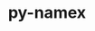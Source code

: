 ---
title: "py-namex"
layout: cache
categories: [package, develop]
meta: {"compilers": ["none"], "num_specs": 48, "num_specs_by_stack": {"ml-darwin-aarch64-mps": 9, "ml-linux-aarch64-cpu": 17, "ml-linux-aarch64-cuda": 17, "ml-linux-x86_64-cpu": 17, "ml-linux-x86_64-cuda": 17, "ml-linux-x86_64-rocm": 10, "root": 48}, "oss": ["sequoia", "ubuntu24.04"], "platforms": ["darwin", "linux"], "stacks": ["ml-darwin-aarch64-mps", "ml-linux-aarch64-cpu", "ml-linux-aarch64-cuda", "ml-linux-x86_64-cpu", "ml-linux-x86_64-cuda", "ml-linux-x86_64-rocm", "root"], "targets": ["aarch64", "x86_64_v3"], "versions": ["0.0.8"]}
spec_details: [{"compiler": "none", "hash": "25w2fsmqyd5cs7hroqnuatlxuftjbu62", "os": "sequoia", "platform": "darwin", "size": "-", "stacks": ["ml-darwin-aarch64-mps", "root"], "target": "aarch64", "variants": ["build_system=python_pip"], "versions": ["0.0.8"]}, {"compiler": "none", "hash": "43occwcuk4frubm7jazksoxhodkbc3cc", "os": "ubuntu24.04", "platform": "linux", "size": "-", "stacks": ["ml-linux-x86_64-rocm", "root"], "target": "x86_64_v3", "variants": ["build_system=python_pip"], "versions": ["0.0.8"]}, {"compiler": "none", "hash": "52ptggkmpbesaxoginpwxiqwsbxj2ngj", "os": "ubuntu24.04", "platform": "linux", "size": "-", "stacks": ["ml-linux-x86_64-rocm", "root"], "target": "x86_64_v3", "variants": ["build_system=python_pip"], "versions": ["0.0.8"]}, {"compiler": "none", "hash": "62tvyc7yumghzbajzhjxsgsm6shis7kv", "os": "ubuntu24.04", "platform": "linux", "size": "-", "stacks": ["ml-linux-aarch64-cpu", "ml-linux-aarch64-cuda", "root"], "target": "aarch64", "variants": ["build_system=python_pip"], "versions": ["0.0.8"]}, {"compiler": "none", "hash": "6g523s5xfqdsypdqhdaqmwdz34dq2tdx", "os": "ubuntu24.04", "platform": "linux", "size": "-", "stacks": ["ml-linux-x86_64-cpu", "ml-linux-x86_64-cuda", "ml-linux-x86_64-rocm", "root"], "target": "x86_64_v3", "variants": ["build_system=python_pip"], "versions": ["0.0.8"]}, {"compiler": "none", "hash": "6n6qv5budwnzyqml4il7p4ogopajvfwy", "os": "ubuntu24.04", "platform": "linux", "size": "-", "stacks": ["ml-linux-x86_64-cpu", "ml-linux-x86_64-cuda", "ml-linux-x86_64-rocm", "root"], "target": "x86_64_v3", "variants": ["build_system=python_pip"], "versions": ["0.0.8"]}, {"compiler": "none", "hash": "7fbreejdu2amuyza5mwtgo2wntmwogxw", "os": "ubuntu24.04", "platform": "linux", "size": "-", "stacks": ["ml-linux-aarch64-cpu", "ml-linux-aarch64-cuda", "root"], "target": "aarch64", "variants": ["build_system=python_pip"], "versions": ["0.0.8"]}, {"compiler": "none", "hash": "b2sc36x6bqdvqa7ld2pjc25rzs2umvw5", "os": "ubuntu24.04", "platform": "linux", "size": "-", "stacks": ["ml-linux-aarch64-cpu", "ml-linux-aarch64-cuda", "root"], "target": "aarch64", "variants": ["build_system=python_pip"], "versions": ["0.0.8"]}, {"compiler": "none", "hash": "c54drnzcnmstg3e7ifudrmo7pyhuschl", "os": "ubuntu24.04", "platform": "linux", "size": "-", "stacks": ["ml-linux-aarch64-cpu", "ml-linux-aarch64-cuda", "root"], "target": "aarch64", "variants": ["build_system=python_pip"], "versions": ["0.0.8"]}, {"compiler": "none", "hash": "cat5q7bjzwwpwiah4ftdgoilyljzelkj", "os": "ubuntu24.04", "platform": "linux", "size": "-", "stacks": ["ml-linux-aarch64-cpu", "ml-linux-aarch64-cuda", "root"], "target": "aarch64", "variants": ["build_system=python_pip"], "versions": ["0.0.8"]}, {"compiler": "none", "hash": "cbktcjwreujoafwsce5nnnicm2zy43nh", "os": "ubuntu24.04", "platform": "linux", "size": "-", "stacks": ["ml-linux-aarch64-cpu", "ml-linux-aarch64-cuda", "root"], "target": "aarch64", "variants": ["build_system=python_pip"], "versions": ["0.0.8"]}, {"compiler": "none", "hash": "cpk6vy44sdbie5sdfamdnnyn6mf4vh4s", "os": "ubuntu24.04", "platform": "linux", "size": "-", "stacks": ["ml-linux-x86_64-rocm", "root"], "target": "x86_64_v3", "variants": ["build_system=python_pip"], "versions": ["0.0.8"]}, {"compiler": "none", "hash": "csfoo3o2peunlyevd37dhriqvavlvxpm", "os": "ubuntu24.04", "platform": "linux", "size": "-", "stacks": ["ml-linux-aarch64-cpu", "ml-linux-aarch64-cuda", "root"], "target": "aarch64", "variants": ["build_system=python_pip"], "versions": ["0.0.8"]}, {"compiler": "none", "hash": "cso2kzqhuzg2dpnvsjtuhazfcgsugcxg", "os": "ubuntu24.04", "platform": "linux", "size": "-", "stacks": ["ml-linux-aarch64-cpu", "ml-linux-aarch64-cuda", "root"], "target": "aarch64", "variants": ["build_system=python_pip"], "versions": ["0.0.8"]}, {"compiler": "none", "hash": "ct44hdatcidggezyjicsn66vkbngadyk", "os": "sequoia", "platform": "darwin", "size": "-", "stacks": ["ml-darwin-aarch64-mps", "root"], "target": "aarch64", "variants": ["build_system=python_pip"], "versions": ["0.0.8"]}, {"compiler": "none", "hash": "dtjo6czsmnhcdqljucctq3ikk4r2d73e", "os": "sequoia", "platform": "darwin", "size": "-", "stacks": ["ml-darwin-aarch64-mps", "root"], "target": "aarch64", "variants": ["build_system=python_pip"], "versions": ["0.0.8"]}, {"compiler": "none", "hash": "dvinsbau3guz6uoloowzemhwwur4bwfg", "os": "ubuntu24.04", "platform": "linux", "size": "-", "stacks": ["ml-linux-x86_64-cpu", "ml-linux-x86_64-cuda", "root"], "target": "x86_64_v3", "variants": ["build_system=python_pip"], "versions": ["0.0.8"]}, {"compiler": "none", "hash": "e46u63onikd7dxnwalq2hqv7utsna33f", "os": "ubuntu24.04", "platform": "linux", "size": "-", "stacks": ["ml-linux-x86_64-rocm", "root"], "target": "x86_64_v3", "variants": ["build_system=python_pip"], "versions": ["0.0.8"]}, {"compiler": "none", "hash": "erulakyr35yj5vk5nbjlp5pe6xq5x65g", "os": "ubuntu24.04", "platform": "linux", "size": "-", "stacks": ["ml-linux-x86_64-cpu", "ml-linux-x86_64-cuda", "root"], "target": "x86_64_v3", "variants": ["build_system=python_pip"], "versions": ["0.0.8"]}, {"compiler": "none", "hash": "g2kfxmssuuxfo7y6ucli4qqitj4k2pi5", "os": "sequoia", "platform": "darwin", "size": "-", "stacks": ["ml-darwin-aarch64-mps", "root"], "target": "aarch64", "variants": ["build_system=python_pip"], "versions": ["0.0.8"]}, {"compiler": "none", "hash": "gz6czcmvcmjcehyhbp5sspxahabipoo6", "os": "ubuntu24.04", "platform": "linux", "size": "-", "stacks": ["ml-linux-x86_64-rocm", "root"], "target": "x86_64_v3", "variants": ["build_system=python_pip"], "versions": ["0.0.8"]}, {"compiler": "none", "hash": "hwyvynoycfkdimnvc4kwbuj2srrxfi7u", "os": "ubuntu24.04", "platform": "linux", "size": "-", "stacks": ["ml-linux-x86_64-cpu", "ml-linux-x86_64-cuda", "root"], "target": "x86_64_v3", "variants": ["build_system=python_pip"], "versions": ["0.0.8"]}, {"compiler": "none", "hash": "jeeko66kj6d7uttgkfr5jjbkiwo3yjpc", "os": "ubuntu24.04", "platform": "linux", "size": "-", "stacks": ["ml-linux-x86_64-cpu", "ml-linux-x86_64-cuda", "ml-linux-x86_64-rocm", "root"], "target": "x86_64_v3", "variants": ["build_system=python_pip"], "versions": ["0.0.8"]}, {"compiler": "none", "hash": "jtft5pkwawxry3w5jgva57ek3p472zhw", "os": "ubuntu24.04", "platform": "linux", "size": "-", "stacks": ["ml-linux-aarch64-cpu", "ml-linux-aarch64-cuda", "root"], "target": "aarch64", "variants": ["build_system=python_pip"], "versions": ["0.0.8"]}, {"compiler": "none", "hash": "jwaf6f5eruhf77d66jkgwiimrcenti3u", "os": "sequoia", "platform": "darwin", "size": "-", "stacks": ["ml-darwin-aarch64-mps", "root"], "target": "aarch64", "variants": ["build_system=python_pip"], "versions": ["0.0.8"]}, {"compiler": "none", "hash": "k7b6gkve4ragxxxr6cedtjelfopnj45u", "os": "ubuntu24.04", "platform": "linux", "size": "-", "stacks": ["ml-linux-x86_64-cpu", "ml-linux-x86_64-cuda", "root"], "target": "x86_64_v3", "variants": ["build_system=python_pip"], "versions": ["0.0.8"]}, {"compiler": "none", "hash": "nfa75pzsgoi7sgnwmkfp57vaak7rsbw7", "os": "ubuntu24.04", "platform": "linux", "size": "-", "stacks": ["ml-linux-x86_64-cpu", "ml-linux-x86_64-cuda", "root"], "target": "x86_64_v3", "variants": ["build_system=python_pip"], "versions": ["0.0.8"]}, {"compiler": "none", "hash": "njv3szas756snkwpc2z6kgtgiojvffvs", "os": "ubuntu24.04", "platform": "linux", "size": "-", "stacks": ["ml-linux-aarch64-cpu", "ml-linux-aarch64-cuda", "root"], "target": "aarch64", "variants": ["build_system=python_pip"], "versions": ["0.0.8"]}, {"compiler": "none", "hash": "nv5a63moxi7rvitt7b7wvgy3a5vckvzg", "os": "ubuntu24.04", "platform": "linux", "size": "-", "stacks": ["ml-linux-x86_64-cpu", "ml-linux-x86_64-cuda", "ml-linux-x86_64-rocm", "root"], "target": "x86_64_v3", "variants": ["build_system=python_pip"], "versions": ["0.0.8"]}, {"compiler": "none", "hash": "o22eqv2cdniqnddrtzqqdnbkt7kl3uam", "os": "ubuntu24.04", "platform": "linux", "size": "-", "stacks": ["ml-linux-aarch64-cpu", "ml-linux-aarch64-cuda", "root"], "target": "aarch64", "variants": ["build_system=python_pip"], "versions": ["0.0.8"]}, {"compiler": "none", "hash": "p7i2twhnnwrfjthv22cydaisnz3ru6nh", "os": "ubuntu24.04", "platform": "linux", "size": "-", "stacks": ["ml-linux-x86_64-cpu", "ml-linux-x86_64-cuda", "root"], "target": "x86_64_v3", "variants": ["build_system=python_pip"], "versions": ["0.0.8"]}, {"compiler": "none", "hash": "q2fw3fhttbr3wic4xgqnpzdhlw3k2byq", "os": "ubuntu24.04", "platform": "linux", "size": "-", "stacks": ["ml-linux-aarch64-cpu", "ml-linux-aarch64-cuda", "root"], "target": "aarch64", "variants": ["build_system=python_pip"], "versions": ["0.0.8"]}, {"compiler": "none", "hash": "qpisugme6ey4ixn6jryxer5nkvcdko7o", "os": "ubuntu24.04", "platform": "linux", "size": "-", "stacks": ["ml-linux-aarch64-cpu", "ml-linux-aarch64-cuda", "root"], "target": "aarch64", "variants": ["build_system=python_pip"], "versions": ["0.0.8"]}, {"compiler": "none", "hash": "rfuolrzb4k3pp2couu3cnmfwczq2jx6c", "os": "sequoia", "platform": "darwin", "size": "-", "stacks": ["ml-darwin-aarch64-mps", "root"], "target": "aarch64", "variants": ["build_system=python_pip"], "versions": ["0.0.8"]}, {"compiler": "none", "hash": "s65sqqam2bgsbdjrxtl43uroucoul6ed", "os": "ubuntu24.04", "platform": "linux", "size": "-", "stacks": ["ml-linux-x86_64-cpu", "ml-linux-x86_64-cuda", "root"], "target": "x86_64_v3", "variants": ["build_system=python_pip"], "versions": ["0.0.8"]}, {"compiler": "none", "hash": "s7kmmxrjvbdmj47pjlq7vweo6k67c646", "os": "ubuntu24.04", "platform": "linux", "size": "-", "stacks": ["ml-linux-x86_64-cpu", "ml-linux-x86_64-cuda", "root"], "target": "x86_64_v3", "variants": ["build_system=python_pip"], "versions": ["0.0.8"]}, {"compiler": "none", "hash": "seixowwt6quwoh6o3sip5gu27xvq4zjk", "os": "ubuntu24.04", "platform": "linux", "size": "-", "stacks": ["ml-linux-x86_64-cpu", "ml-linux-x86_64-cuda", "root"], "target": "x86_64_v3", "variants": ["build_system=python_pip"], "versions": ["0.0.8"]}, {"compiler": "none", "hash": "tmvgvsziukbq3a3lkqsws5fqwt55gjaf", "os": "ubuntu24.04", "platform": "linux", "size": "-", "stacks": ["ml-linux-x86_64-cpu", "ml-linux-x86_64-cuda", "root"], "target": "x86_64_v3", "variants": ["build_system=python_pip"], "versions": ["0.0.8"]}, {"compiler": "none", "hash": "tyq6qg7f3cnuvofacndju5w5nzzabc4k", "os": "ubuntu24.04", "platform": "linux", "size": "-", "stacks": ["ml-linux-aarch64-cpu", "ml-linux-aarch64-cuda", "root"], "target": "aarch64", "variants": ["build_system=python_pip"], "versions": ["0.0.8"]}, {"compiler": "none", "hash": "unclaedcodtm5xpcct34klae3yetod35", "os": "sequoia", "platform": "darwin", "size": "-", "stacks": ["ml-darwin-aarch64-mps", "root"], "target": "aarch64", "variants": ["build_system=python_pip"], "versions": ["0.0.8"]}, {"compiler": "none", "hash": "w4sbz7jld5kjmb2jpqxacto5umvdfgef", "os": "ubuntu24.04", "platform": "linux", "size": "-", "stacks": ["ml-linux-x86_64-cpu", "ml-linux-x86_64-cuda", "root"], "target": "x86_64_v3", "variants": ["build_system=python_pip"], "versions": ["0.0.8"]}, {"compiler": "none", "hash": "wp7f5ipp6gkd57cgnlrdtlfo7pahbajb", "os": "ubuntu24.04", "platform": "linux", "size": "-", "stacks": ["ml-linux-aarch64-cpu", "ml-linux-aarch64-cuda", "root"], "target": "aarch64", "variants": ["build_system=python_pip"], "versions": ["0.0.8"]}, {"compiler": "none", "hash": "wrgbjxb34l3cx3ghfpvzm4pbza3vf5j2", "os": "ubuntu24.04", "platform": "linux", "size": "-", "stacks": ["ml-linux-x86_64-cpu", "ml-linux-x86_64-cuda", "ml-linux-x86_64-rocm", "root"], "target": "x86_64_v3", "variants": ["build_system=python_pip"], "versions": ["0.0.8"]}, {"compiler": "none", "hash": "xvzej3ixv7svihcehzj2dgjsu5fq4req", "os": "sequoia", "platform": "darwin", "size": "-", "stacks": ["ml-darwin-aarch64-mps", "root"], "target": "aarch64", "variants": ["build_system=python_pip"], "versions": ["0.0.8"]}, {"compiler": "none", "hash": "y2k6xapqehpezey56jfqqklbsv3yymhb", "os": "ubuntu24.04", "platform": "linux", "size": "-", "stacks": ["ml-linux-x86_64-cpu", "ml-linux-x86_64-cuda", "root"], "target": "x86_64_v3", "variants": ["build_system=python_pip"], "versions": ["0.0.8"]}, {"compiler": "none", "hash": "y3olpvclrrko55mlyb5qjlkuhrdhj3hp", "os": "ubuntu24.04", "platform": "linux", "size": "-", "stacks": ["ml-linux-aarch64-cpu", "ml-linux-aarch64-cuda", "root"], "target": "aarch64", "variants": ["build_system=python_pip"], "versions": ["0.0.8"]}, {"compiler": "none", "hash": "ylo7mcfxyoy2ih63hygggyhuk2u4l6ws", "os": "ubuntu24.04", "platform": "linux", "size": "-", "stacks": ["ml-linux-aarch64-cpu", "ml-linux-aarch64-cuda", "root"], "target": "aarch64", "variants": ["build_system=python_pip"], "versions": ["0.0.8"]}, {"compiler": "none", "hash": "zi5nylvyclknnuhuhuv6upjkewjzrwhl", "os": "sequoia", "platform": "darwin", "size": "-", "stacks": ["ml-darwin-aarch64-mps", "root"], "target": "aarch64", "variants": ["build_system=python_pip"], "versions": ["0.0.8"]}]
---